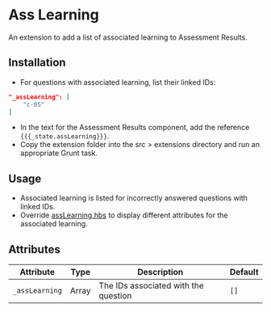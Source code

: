 # Ass Learning

An extension to add a list of associated learning to Assessment Results.

## Installation

* For questions with associated learning, list their linked IDs:
```json
"_assLearning": [
	"c-05"
]
```
* In the text for the Assessment Results component, add the reference `{{{_state.assLearning}}}`.
* Copy the extension folder into the src > extensions directory and run an appropriate Grunt task.

## Usage

* Associated learning is listed for incorrectly answered questions with linked IDs.
* Override [assLearning.hbs](templates/assLearning.hbs) to display different attributes for the associated learning.

## Attributes

Attribute | Type | Description | Default
--------- | ---- | ----------- | -------
`_assLearning` | Array | The IDs associated with the question | `[]`
